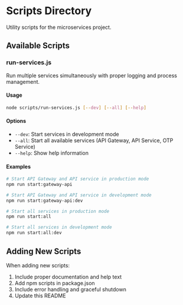 # Scripts Directory

Utility scripts for the microservices project.

## Available Scripts

### run-services.js

Run multiple services simultaneously with proper logging and process management.

#### Usage

```bash
node scripts/run-services.js [--dev] [--all] [--help]
```

#### Options

- `--dev`: Start services in development mode
- `--all`: Start all available services (API Gateway, API Service, OTP Service)
- `--help`: Show help information

#### Examples

```bash
# Start API Gateway and API service in production mode
npm run start:gateway-api

# Start API Gateway and API service in development mode
npm run start:gateway-api:dev

# Start all services in production mode
npm run start:all

# Start all services in development mode
npm run start:all:dev
```

## Adding New Scripts

When adding new scripts:

1. Include proper documentation and help text
2. Add npm scripts in package.json
3. Include error handling and graceful shutdown
4. Update this README
